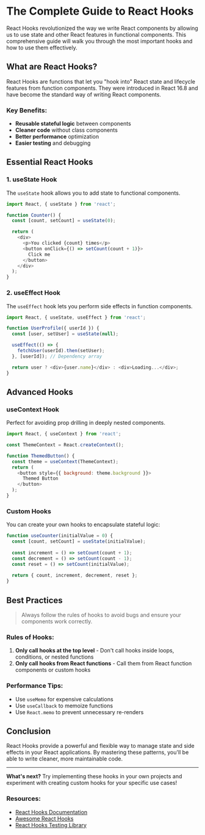 # The Complete Guide to React Hooks

React Hooks revolutionized the way we write React components by allowing us to use state and other React features in functional components. This comprehensive guide will walk you through the most important hooks and how to use them effectively.

## What are React Hooks?

React Hooks are functions that let you "hook into" React state and lifecycle features from function components. They were introduced in React 16.8 and have become the standard way of writing React components.

### Key Benefits:

- **Reusable stateful logic** between components
- **Cleaner code** without class components
- **Better performance** optimization
- **Easier testing** and debugging

## Essential React Hooks

### 1. useState Hook

The `useState` hook allows you to add state to functional components.

```javascript
import React, { useState } from 'react';

function Counter() {
  const [count, setCount] = useState(0);

  return (
    <div>
      <p>You clicked {count} times</p>
      <button onClick={() => setCount(count + 1)}>
        Click me
      </button>
    </div>
  );
}
```

### 2. useEffect Hook

The `useEffect` hook lets you perform side effects in function components.

```javascript
import React, { useState, useEffect } from 'react';

function UserProfile({ userId }) {
  const [user, setUser] = useState(null);

  useEffect(() => {
    fetchUser(userId).then(setUser);
  }, [userId]); // Dependency array

  return user ? <div>{user.name}</div> : <div>Loading...</div>;
}
```

## Advanced Hooks

### useContext Hook

Perfect for avoiding prop drilling in deeply nested components.

```javascript
import React, { useContext } from 'react';

const ThemeContext = React.createContext();

function ThemedButton() {
  const theme = useContext(ThemeContext);
  return (
    <button style={{ background: theme.background }}>
      Themed Button
    </button>
  );
}
```

### Custom Hooks

You can create your own hooks to encapsulate stateful logic:

```javascript
function useCounter(initialValue = 0) {
  const [count, setCount] = useState(initialValue);
  
  const increment = () => setCount(count + 1);
  const decrement = () => setCount(count - 1);
  const reset = () => setCount(initialValue);
  
  return { count, increment, decrement, reset };
}
```

## Best Practices

> Always follow the rules of hooks to avoid bugs and ensure your components work correctly.

### Rules of Hooks:

1. **Only call hooks at the top level** - Don't call hooks inside loops, conditions, or nested functions
2. **Only call hooks from React functions** - Call them from React function components or custom hooks

### Performance Tips:

- Use `useMemo` for expensive calculations
- Use `useCallback` to memoize functions
- Use `React.memo` to prevent unnecessary re-renders

## Conclusion

React Hooks provide a powerful and flexible way to manage state and side effects in your React applications. By mastering these patterns, you'll be able to write cleaner, more maintainable code.

---

**What's next?** Try implementing these hooks in your own projects and experiment with creating custom hooks for your specific use cases!

### Resources:

- [React Hooks Documentation](https://reactjs.org/docs/hooks-intro.html)
- [Awesome React Hooks](https://github.com/rehooks/awesome-react-hooks)
- [React Hooks Testing Library](https://react-hooks-testing-library.com/)

